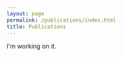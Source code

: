 ```yaml
---
layout: page
permalink: /publications/index.html
title: Publications
---
```


I'm working on it.

<!-- ## Conference Paper

- [Deep Residual Neural Network for Efficient Traffic Sign Detection](https://leexinhao.github.io/mypaper/202302ICAROB.pdf)<br>**Hanlin Cai**, Zheng Li, Jiaqi Hu, Wei Hong Lim, Sew Sun Tiang, Mastaneh Mokayef, Chin Hong Wong<br>28th International Conference on Artificial Life and Robotics<br>Beppu, Japan. February, 2023. [Slides](https://leexinhao.github.io/mypaper/slides/2023-ICAROB-Pre.pdf).

- [An IoT Garbage Monitoring System for Effective Garbage Management](https://leexinhao.github.io/mypaper/202208cenim.pdf)<br>**Hanlin Cai**, Jiaqi Hu, Zheng Li, Wei Hong Lim, Mastaneh Mokayef, Chin Hong Wong<br>4th International Conference on Computer Engineering, Network and Intelligent Multimedia<br>Surabaya, Indonesia. November, 2022.<br>

<br>

---

## Working Manuscript

- RMS Testbed for IoT Cybersecurity Using Machine Learning Based Approach.<br>**Hanlin Cai** (Advisor: [Pietro Liò](https://www.cl.cam.ac.uk/~pl219/) and Chin Hong Wong)<br>[The latest manuscript](https://leexinhao.github.io/mypaper/202210camb.pdf) (during 2022 Summer Intern at Cambridge University)

<br> -->
